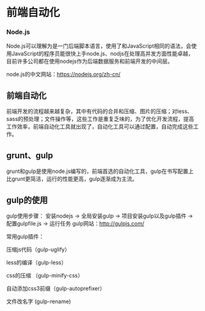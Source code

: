 # 前端自动化

### Node.js

Node.js可以理解为是一门后端脚本语言，使用了和JavaScript相同的语法，会使用JavaScript的程序员能很快上手node.js、nodjs在处理高并发方面性能卓越，目前许多公司都在使用nodejs作为后端数据服务和前端开发的中间层。

node.js的中文网站：https://nodejs.org/zh-cn/

## 前端自动化

前端开发的流程越来越复杂，其中有代码的合并和压缩、图片的压缩；对less、sass的预处理；文件操作等，这些工作是重复乏味的，为了优化开发流程，提高工作效率，前端自动化工具就出现了，自动化工具可以通过配置，自动完成这些工作。

## grunt、gulp

grunt和gulp是使用node.js编写的，前端首选的自动化工具，gulp在书写配置上比grunt更简洁，运行的性能更高，gulp逐渐成为主流。

## gulp的使用

gulp使用步骤： 安装nodejs -> 全局安装gulp -> 项目安装gulp以及gulp插件 -> 配置gulpfile.js -> 运行任务 gulp网站：http://gulpjs.com/

常用gulp插件：

压缩js代码（gulp-uglify）

less的编译（gulp-less）

css的压缩 （gulp-minify-css）

自动添加css3前缀（gulp-autoprefixer）

文件改名字 (gulp-rename)